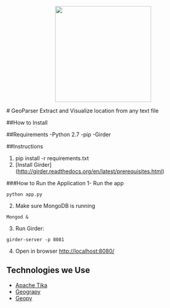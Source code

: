 
<p align="center">
  <img src="https://raw.githubusercontent.com/MBoustani/GeoParser/master/logo.png"  width="250"/>
</p>
# GeoParser
Extract and Visualize location from any text file

##How to Install 

##Requirements
-Python 2.7 
-pip 
-Girder

##Instructions

1. pip install -r requirements.txt
2. [Install Girder] (http://girder.readthedocs.org/en/latest/prerequisites.html)

###How to Run the Application
1- Run the app
```
python app.py
```

2. Make sure MongoDB is running
```
Mongod &
```
3. Run Girder:
```
girder-server -p 8081
```
4. Open in browser [http://localhost:8080/](http://localhost:8080/)

## Technologies we Use
- [Apache Tika](https://github.com/chrismattmann/tika-python)
- [Geograpy](https://github.com/ushahidi/geograpy)
- [Geopy](https://github.com/geopy/geopy)


